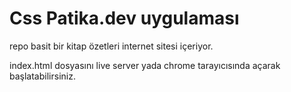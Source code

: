 # Css Patika.dev uygulaması
repo basit bir kitap özetleri internet sitesi içeriyor.

index.html dosyasını live server yada chrome tarayıcısında açarak başlatabilirsiniz.

